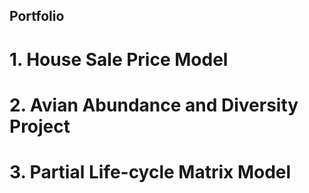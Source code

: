 ## Portfolio

# 1. House Sale Price Model


# 2. Avian Abundance and Diversity Project 


# 3. Partial Life-cycle Matrix Model
